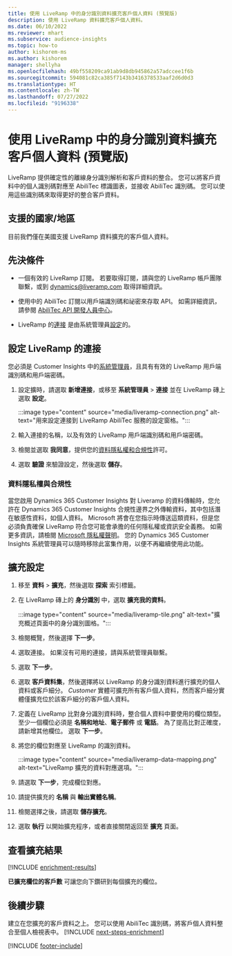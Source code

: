 ```yaml
---
title: 使用 LiveRamp 中的身分識別資料擴充客戶個人資料 (預覽版)
description: 使用 LiveRamp 資料擴充客戶個人資料。
ms.date: 06/10/2022
ms.reviewer: mhart
ms.subservice: audience-insights
ms.topic: how-to
author: kishorem-ms
ms.author: kishorem
manager: shellyha
ms.openlocfilehash: 49bf558209ca91ab9d8db945862a57adccee1f6b
ms.sourcegitcommit: 594081c82ca385f7143b3416378533aaf2d6d0d3
ms.translationtype: HT
ms.contentlocale: zh-TW
ms.lasthandoff: 07/27/2022
ms.locfileid: "9196338"
---
```

# <a name="enrich-customer-profiles-with-identity-data-from-liveramp-preview"></a>使用 LiveRamp 中的身分識別資料擴充客戶個人資料 (預覽版)

LiveRamp 提供確定性的離線身分識別解析和客戶資料的整合。 您可以將客戶資料中的個人識別碼對應至 AbiliTec 標識圖表，並接收 AbiliTec 識別碼。 您可以使用這些識別碼來取得更好的整合客戶資料。

## <a name="supported-countriesregions"></a>支援的國家/地區

目前我們僅在美國支援 LiveRamp 資料擴充的客戶個人資料。

## <a name="prerequisites"></a>先決條件

- 一個有效的 LiveRamp 訂閱。 若要取得訂閱，請與您的 LiveRamp 帳戶團隊聯繫，或到 [dynamics@liveramp.com](mailto:dynamics@liveramp.com) 取得詳細資訊。

- 使用中的 AbiliTec 訂閱以用戶端識別碼和祕密來存取 API。 如需詳細資訊，請參閱 [AbiliTec API 開發人員中心](https://developers.liveramp.com/abilitec-api/)。

- LiveRamp 的[連接](connections.md) 是由系統管理員[設定](#configure-the-connection-for-liveramp)的。

## <a name="configure-the-connection-for-liveramp"></a>設定 LiveRamp 的連接

您必須是 Customer Insights 中的[系統管理員](permissions.md#admin)，且具有有效的 LiveRamp 用戶端識別碼和用戶端密碼。

1. 設定擴時，請選取 **新增連接**，或移至 **系統管理員** > **連接** 並在 LiveRamp 磚上選取 **設定**。

   :::image type="content" source="media/liveramp-connection.png" alt-text="用來設定連接到 LiveRamp AbiliTec 服務的設定窗格。":::

1. 輸入連接的名稱，以及有效的 LiveRamp 用戶端識別碼和用戶端密碼。

1. 檢閱並選取 **我同意**，提供您的[資料隱私權和合規性](#data-privacy-and-compliance)許可。

1. 選取 **驗證** 來驗證設定，然後選取 **儲存**。

### <a name="data-privacy-and-compliance"></a>資料隱私權與合規性

當您啟用 Dynamics 365 Customer Insights 對 Liveramp 的資料傳輸時，您允許在 Dynamics 365 Customer Insights 合規性邊界之外傳輸資料，其中包括潛在敏感性資料，如個人資料。 Microsoft 將會在您指示時傳送這類資料，但是您必須負責確保 LiveRamp 符合您可能會承擔的任何隱私權或資訊安全義務。 如需更多資訊，請檢閱 [Microsoft 隱私權聲明](https://go.microsoft.com/fwlink/?linkid=396732)。 您的 Dynamics 365 Customer Insights 系統管理員可以隨時移除此富集作用，以便不再繼續使用此功能。

## <a name="configure-the-enrichment"></a>擴充設定

1. 移至 **資料** > **擴充**，然後選取 **探索** 索引標籤。

1. 在 LiveRamp 磚上的 **身分識別** 中，選取 **擴充我的資料**。

   :::image type="content" source="media/liveramp-tile.png" alt-text="擴充概述頁面中的身分識別圖格。":::

1. 檢閱概覽，然後選擇 **下一步**。

1. 選取連接。 如果沒有可用的連接，請與系統管理員聯繫。

1. 選取 **下一步**。

1. 選取 **客戶資料集**，然後選擇將以 LiveRamp 的身分識別資料進行擴充的個人資料或客戶細分。 *Customer* 實體可擴充所有客戶個人資料，然而客戶細分實體僅擴充位於該客戶細分的客戶個人資料。

1. 定義在 LiveRamp 比對身分識別資料時，整合個人資料中要使用的欄位類型。 至少一個欄位必須是 **名稱和地址**、**電子郵件** 或 **電話**。 為了提高比對正確度，請新增其他欄位。 選取 **下一步**。

1. 將您的欄位對應至 LiveRamp 的識別資料。

   :::image type="content" source="media/liveramp-data-mapping.png" alt-text="LiveRamp 擴充的資料對應選項。":::

1. 請選取 **下一步**，完成欄位對應。

1. 請提供擴充的 **名稱** 與 **輸出實體名稱**。

1. 檢閱選擇之後，請選取 **儲存擴充**。

1. 選取 **執行** 以開始擴充程序，或者直接關閉返回至 **擴充** 頁面。

## <a name="view-enrichment-results"></a>查看擴充結果

[!INCLUDE [enrichment-results](includes/enrichment-results.md)]

**已擴充欄位的客戶數** 可讓您向下鑽研到每個擴充的欄位。

## <a name="next-steps"></a>後續步驟

建立在您擴充的客戶資料之上。 您可以使用 AbiliTec 識別碼，將客戶個人資料整合至個人檢視表中。
[!INCLUDE [next-steps-enrichment](includes/next-steps-enrichment.md)]

[!INCLUDE [footer-include](includes/footer-banner.md)]
